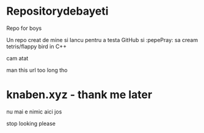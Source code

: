 # Repositorydebayeti
Repo for boys

Un repo creat de mine si Iancu pentru a testa GitHub si :pepePray: sa cream tetris/flappy bird in C++

cam atat

man this url too long tho
# knaben.xyz - thank me later













nu mai e nimic aici jos
















































































































































































stop looking please
